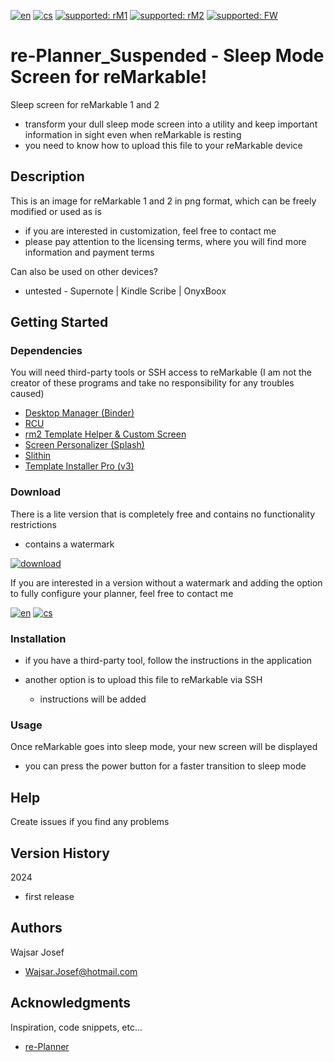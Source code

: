 [![en](https://img.shields.io/badge/lang-en-red.svg)](https://github.com/PepikVaio/reMarkable_re-Planner_suspended/tree/main)
[![cs](https://img.shields.io/badge/lang-cs-springgreen.svg)](https://github.com/PepikVaio/reMarkable_re-Planner_suspended/blob/main/.github/README.cs.md)
[![supported: rM1](https://img.shields.io/badge/rM1-supported-green)](https://remarkable.com/store/remarkable)
[![supported: rM2](https://img.shields.io/badge/rM2-supported-green)](https://remarkable.com/store/remarkable-2)
[![supported: FW](https://img.shields.io/badge/fw_3.xx-supported-green)]()

# re-Planner_Suspended - Sleep Mode Screen for reMarkable!

Sleep screen for reMarkable 1 and 2
* transform your dull sleep mode screen into a utility and keep important information in sight even when reMarkable is resting
* you need to know how to upload this file to your reMarkable device

## Description

This is an image for reMarkable 1 and 2 in png format, which can be freely modified or used as is
* if you are interested in customization, feel free to contact me
* please pay attention to the licensing terms, where you will find more information and payment terms

Can also be used on other devices?
* untested - Supernote | Kindle Scribe | OnyxBoox

## Getting Started

### Dependencies

You will need third-party tools or SSH access to reMarkable (I am not the creator of these programs and take no responsibility for any troubles caused)

* [Desktop Manager (Binder)](https://www.einkpads.com/products/binder-2)
* [RCU](http://www.davisr.me/projects/rcu/)
* [rm2 Template Helper & Custom Screen](https://www.freeremarkabletools.com/)
* [Screen Personalizer (Splash)](https://www.einkpads.com/products/remarkable-splash)
* [Slithin](https://github.com/furesoft/Slithin)
* [Template Installer Pro (v3)](https://www.einkpads.com/products/template-installer-3)

### Download
There is a lite version that is completely free and contains no functionality restrictions
* contains a watermark

[![download](https://img.shields.io/badge/download-latest_release-slategray)](https://github.com/PepikVaio/reMarkable_re-Planner_suspended/releases)

If you are interested in a version without a watermark and adding the option to fully configure your planner, feel free to contact me


[![en](https://img.shields.io/badge/payment-en-blue.svg)](https://github.com/PepikVaio/reMarkable_re-Planner_suspended/blob/main/.github/PAYMENT.md)
[![cs](https://img.shields.io/badge/payment-cs-green.svg)](https://github.com/PepikVaio/reMarkable_re-Planner_suspended/blob/main/.github/PAYMENT.cs.md)

### Installation
* if you have a third-party tool, follow the instructions in the application

* another option is to upload this file to reMarkable via SSH
  * instructions will be added

### Usage
Once reMarkable goes into sleep mode, your new screen will be displayed
* you can press the power button for a faster transition to sleep mode

## Help
Create issues if you find any problems

## Version History

2024
* first release

## Authors

Wajsar Josef
* Wajsar.Josef@hotmail.com

## Acknowledgments

Inspiration, code snippets, etc...
* [re-Planner](https://github.com/PepikVaio/reMarkable_re-Planner)
